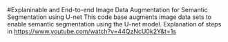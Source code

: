 #Explaninable and End-to-end Image Data Augmentation for Semantic Segmentation using U-net
This code base augments image data sets to enable semantic segmentation using the U-net model. Explanation of steps in https://www.youtube.com/watch?v=44QzNcU0k2Y&t=1s

